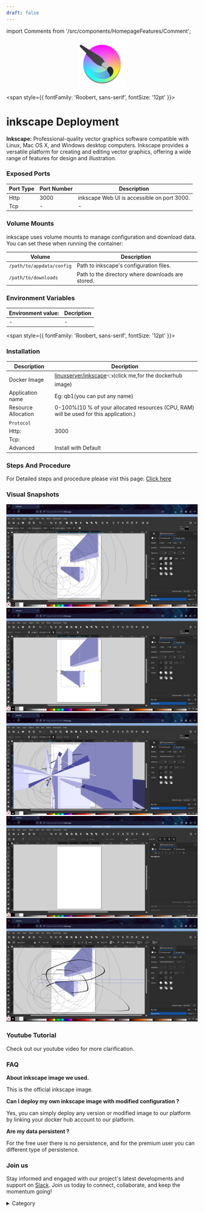 ```yaml
---
draft: false
---
```

import Comments from '/src/components/HomepageFeatures/Comment';

<p align="center">
  <img src="/img/oo8u.png" alt="Alt Text" width="25%"/>
</p> 


<span style={{ fontFamily: 'Roobert, sans-serif', fontSize: '12pt' }}>

# inkscape Deployment

**Inkscape:**
Professional-quality vector graphics software compatible with Linux, Mac OS X, and Windows desktop computers. Inkscape provides a versatile platform for creating and editing vector graphics, offering a wide range of features for design and illustration.



### Exposed Ports

| Port Type | Port Number | Description                               |
| --------- | ----------- | ----------------------------------------- |
| Http      | 3000       | inkscape Web UI is accessible on port 3000. |
| Tcp       | -           | -             |

### Volume Mounts

inkscape uses volume mounts to manage configuration and download data. You can set these when running the container:

| Volume                       | Description                                  |
| ---------------------------- | -------------------------------------------- |
| `/path/to/appdata/config`    | Path to inkscape's configuration files.  |
| `/path/to/downloads`         | Path to the directory where downloads are stored. |


### Environment Variables


|   **Environment value:**          | Decription                                                                                                               | 
| --------------------- | ------                                                                                                                   | 
|-       |  -                              |

</span>


<span style={{ fontFamily: 'Roobert, sans-serif', fontSize: '12pt' }}>

### Installation


|  Description          | Decription                                                                                                               | 
| --------------------- | ------                                                                                                                   | 
| Docker Image          |   [linuxserver/inkscape](https://hub.docker.com/r/linuxserver/inkscape)👈(click me,for the dockerhub image)                           |
| Application name      |  Eg: qb1(you can put any name)                                                                                        | 
| Resource Allocation   |  0-100%(10 % of your allocated resources (CPU, RAM) will be used for this application.)                                  | 
| `Protocol`            |                                                                                                                          | 
|  Http:                |     3000                                                                                                                    |
|  Tcp:                 |                                                                                                                        | 
|    Advanced           |    Install with Default                                                                                                  |




### Steps And Procedure

For Detailed steps and procedure please vist this page: [Click here](https://techscaleinfinite.github.io/introduction/cloud-float/Steps%20and%20procedure)



### Visual Snapshots

![Alt Text](/img/i1.png)
![Alt Text](/img/i3.png)
![Alt Text](/img/i5.png)
![Alt Text](/img/i6.png)
![Alt Text](/img/i7.png)








### Youtube Tutorial&#x20;

Check out our youtube video for more clarification.



### FAQ

**About inkscape image we used.**

This is the official inkscape image.

**Can I deploy my own inkscape image with modified configuration ?**

Yes, you can simply deploy any version or modified image to our platform by linking your docker hub account to our platform.

**Are my data persistent ?**

For the free user there is no persistence, and for the premium user you can different type of persistence.

### Join us

Stay informed and engaged with our project's latest developments and support on [Slack](https://app.slack.com/client/T04QS32JX6E/C04QKEWE146). Join us today to connect, collaborate, and keep the momentum going!&#x20;

<details>

<summary>Category</summary>

Kubernetes, cloud computing, DevOps, cloud services, hosting platform, container orchestration, cloud infrastructure, cloud deployment, cloud management, cloud technology, cloud solutions, inkscape

</details>

</span>


<Comments />